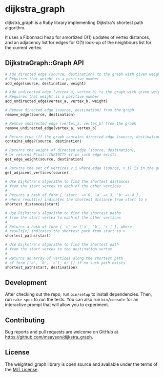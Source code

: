 # dijkstra_graph

dijkstra_graph is a Ruby library implementing Dijkstra's shortest path algorithm.

It uses a Fibonnaci heap for amortized O(1) updates of vertex distances, and an adjacency list for edges for O(1) look-up of the neighbours list for the current vertex.

## DijkstraGraph::Graph API

```ruby
# Add directed edge (source, destination) to the graph with given weight
# Requires that weight is a positive number
add_edge(source, destination, weight)

# Add undirected edge (vertex_a, vertex_b) to the graph with given weight
# Requires that weight is a positive number
add_undirected_edge(vertex_a, vertex_b, weight)

# Remove directed edge (source, destination) from the graph
remove_edge(source, destination)

# Remove undirected edge (vertex_a, vertex_b) from the graph
remove_undirected_edge(vertex_a, vertex_b)

# Return true iff the graph contains directed edge (source, destination)
contains_edge?(source, destination)

# Returns the weight of directed edge (source, destination),
# or returns Float::INFINITY if no such edge exists
get_edge_weight(source, destination)

# Returns the set of vertices v_i where edge (source, v_i) is in the graph
get_adjacent_vertices(source)

# Use Dijkstra's algorithm to find the shortest distances
# from the start vertex to each of the other vertices
#
# Returns a hash of form { 'start' => 0, 'a' => 3, 'b' => 4 },
# where result[v] indicates the shortest distance from start to v
shortest_distances(start)

# Use Dijkstra's algorithm to find the shortest paths
# from the start vertex to each of the other vertices
#
# Returns a hash of form { 'c' => ['a', 'b', 'c'] }, where
# result[v] indicates the shortest path from start to v
shortest_paths(start)

# Use Dijkstra's algorithm to find the shortest path
# from the start vertex to the destination vertex
#
# Returns an array of vertices along the shortest path
# of form ['a', 'b', 'c'], or [] if no such path exists
shortest_path(start, destination)
```

## Development

After checking out the repo, run `bin/setup` to install dependencies. Then, run `rake spec` to run the tests. You can also run `bin/console` for an interactive prompt that will allow you to experiment.

## Contributing

Bug reports and pull requests are welcome on GitHub at https://github.com/msayson/dijkstra_graph.

## License

The weighted_graph library is open source and available under the terms of the [MIT License](http://opensource.org/licenses/MIT).
